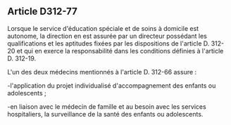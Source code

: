 ## Article D312-77

Lorsque le service d'éducation spéciale et de soins à domicile est autonome, la direction en est assurée par un
directeur possédant les qualifications et les aptitudes fixées par les dispositions de l'article D. 312-20 et qui
en exerce la responsabilité dans les conditions définies à l'article D. 312-19.

L'un des deux médecins mentionnés à l'article D. 312-66 assure :

-l'application du projet individualisé d'accompagnement des enfants ou adolescents ;


-en liaison avec le médecin de famille et au besoin avec les services hospitaliers, la surveillance de la santé
des enfants ou adolescents.

